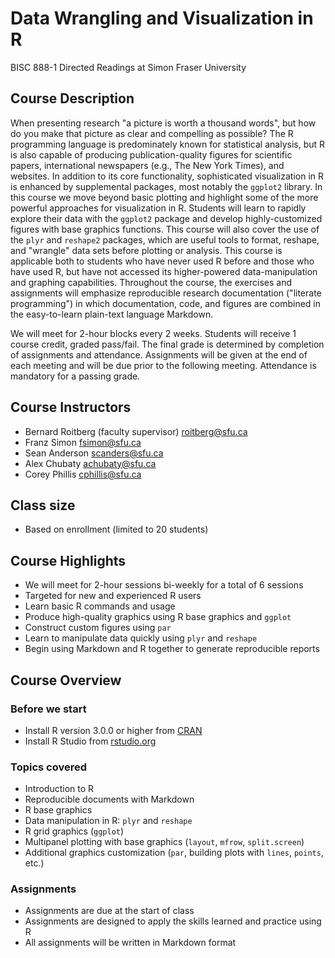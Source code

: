 # Data Wrangling and Visualization in R

BISC 888-1 Directed Readings at Simon Fraser University

## Course Description
When presenting research "a picture is worth a thousand words", but how do you make that picture as clear and compelling as possible?
The R programming language is predominately known for statistical analysis, but R is also capable of producing publication-quality figures for scientific papers, international newspapers (e.g., The New York Times), and websites.
In addition to its core functionality, sophisticated visualization in R is enhanced by supplemental packages, most notably the `ggplot2` library.
In this course we move beyond basic plotting and highlight some of the more powerful approaches for visualization in R.
Students will learn to rapidly explore their data with the `ggplot2` package and develop highly-customized figures with base graphics functions.
This course will also cover the use of the `plyr` and `reshape2` packages, which are useful tools to format, reshape, and "wrangle" data sets before plotting or analysis.
This course is applicable both to students who have never used R before and those who have used R, but have not accessed its higher-powered data-manipulation and graphing capabilities.
Throughout the course, the exercises and assignments will emphasize reproducible research documentation ("literate programming") in which documentation, code, and figures are combined in the easy-to-learn plain-text language Markdown.

We will meet for 2-hour blocks every 2 weeks. Students will receive 1 course credit, graded pass/fail. The final grade is determined by completion of assignments and attendance. Assignments will be given at the end of each meeting and will be due prior to the following meeting. Attendance is mandatory for a passing grade.

## Course Instructors
 - Bernard Roitberg (faculty supervisor) [roitberg@sfu.ca](mailto:roitberg@sfu.ca)
 - Franz Simon [fsimon@sfu.ca](mailto:fsimon@sfu.ca)
 - Sean Anderson [scanders@sfu.ca](mailto:scanders@sfu.ca)
 - Alex Chubaty [achubaty@sfu.ca](mailto:achubaty@sfu.ca)
 - Corey Phillis [cphillis@sfu.ca](mailto:cphillis@sfu.ca)

## Class size
 - Based on enrollment (limited to 20 students)

## Course Highlights
- We will meet for 2-hour sessions bi-weekly for a total of 6 sessions
- Targeted for new and experienced R users
- Learn basic R commands and usage
- Produce high-quality graphics using R base graphics and `ggplot`
- Construct custom figures using `par`
- Learn to manipulate data quickly using `plyr` and `reshape`
- Begin using Markdown and R together to generate reproducible reports

## Course Overview
### Before we start
- Install R version 3.0.0 or higher from [CRAN](http://cran.stat.sfu.ca)
- Install R Studio from [rstudio.org](http://www.rstudio.com/ide/download/desktop)

### Topics covered
- Introduction to R
- Reproducible documents with Markdown
- R base graphics
- Data manipulation in R: `plyr` and `reshape`
- R grid graphics (`ggplot`)
- Multipanel plotting with base graphics (`layout`, `mfrow`, `split.screen`)
- Additional graphics customization (`par`, building plots with `lines`, `points`, etc.)

### Assignments
- Assignments are due at the start of class
- Assignments are designed to apply the skills learned and practice using R
- All assignments will be written in Markdown format

